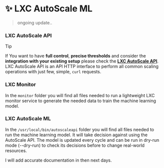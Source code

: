 # ✨ LXC AutoScale ML

> ongoing update..

### LXC AutoScale API
> [!TIP]
> If You want to have **full control**, **precise thresholds** and consider the **integration with your existing setup** please check the **[LXC AutoScale API](https://github.com/fabriziosalmi/proxmox-lxc-autoscale/blob/main/api/README.md)**. LXC AutoScale API is an API HTTP interface to perform all common scaling operations with just few, simple, `curl` requests.

### LXC Monitor
In the `monitor` folder you will find all files needed to run a lightweight LXC monitor service to generate the needed data to train the machine learning model.

### LXC AutoScale ML
In the `/usr/local/bin/autoscaleapi` folder you will find all files needed to run the machine learning model. It will take decision against using the AutoScale API. The model is updated every cycle and  can be run in dry-run mode (--dry-run) to check its decisions before to change real-world resources.

I will add accurate documentation in then next days.

